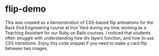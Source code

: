 # flip-demo

This was created as a demonstration of CSS-based flip animations for the Back End Engineering course at Iron Yard during my time working as a Teaching Assistant for our Ruby on Rails courses. I noticed that students often struggle with understanding how div layers function, and how to use CSS transitions. Enjoy this code snippet if you need to make a card flip between two images. 
